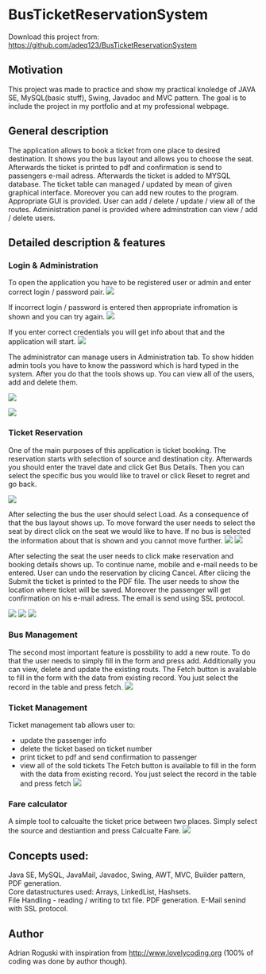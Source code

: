 # BusTicketReservationSystem

Download this project from: https://github.com/adeq123/BusTicketReservationSystem

## Motivation
This project was made to practice and show my practical knoledge of JAVA SE, MySQL(basic stuff), Swing, Javadoc and MVC pattern. The goal is to include the project in my portfolio and at my professional webpage.

## General description
The application allows to book a ticket from one place to desired destination. It shows you the bus layout and allows you to choose the seat. Afterwards the ticket is printed to pdf and confirmation is send to passengers e-mail adress. Afterwards the ticket is added to MYSQL database. The ticket table can managed / updated by mean of given graphical interface. Moreover you can add new routes to the program. Appropriate GUI is provided. User can add / delete / update / view all of the routes. Administration panel is provided where adminstration can view / add / delete users.
## Detailed description & features
### Login & Administration
To open the application you have to be registered user or admin and enter correct login / password pair.
![](BusTicketReservationSystem/readme%20images/login.png)

If incorrect login / password is entered then appropriate infromation is shown and you can try again.
![](BusTicketReservationSystem/readme%20images/login%20incorrect.png)

If you enter correct credentials you will get info about that and the application will start.
![](BusTicketReservationSystem/readme%20images/log%20correct.png)

The administrator can manage users in Administration tab. To show hidden admin tools you have to know the password which is hard typed in the system. After you do that the tools shows up. You can view all of the users, add and delete them.

![](BusTicketReservationSystem/readme%20images/Administration.png)

![](BusTicketReservationSystem/readme%20images/Administration2.png)

### Ticket Reservation

One of the main purposes of this application is ticket booking. The reservation starts with selection of source and destination city. Afterwards you should enter the travel date and click Get Bus Details. Then you can select the specific bus you would like to travel or click Reset to regret and go back.  

![](BusTicketReservationSystem/readme%20images/reservation1.png)

After selecting the bus the user should select Load. As a consequence of that the bus layout shows up. To move forward the user needs to select the seat by direct click on the seat we would like to have. If no bus is selected the information about that is shown and you cannot move further. 
![](BusTicketReservationSystem/readme%20images/reservation2.png)
![](BusTicketReservationSystem/readme%20images/reservation3.png)

After selecting the seat the user needs to click make reservation and booking details shows up. To continue name, mobile and e-mail needs to be entered. User can undo the reservation by clicing Cancel. After clicing the Submit the ticket is printed to the PDF file. The user needs to show the location where ticket will be saved. Moreover the passenger will get confirmation on his e-mail adress. The email is send using SSL protocol.

![](BusTicketReservationSystem/readme%20images/reservation4.png)
![](BusTicketReservationSystem/readme%20images/reservation5.png)
![](BusTicketReservationSystem/readme%20images/reservation6.png)

### Bus Management
The second most important feature is possbility to add a new route. To do that the user needs to simply fill in the form and press add. Additionally you can view, delete and update the existing routs. The Fetch button is available to fill in the form with the data from existing record. You just select the record in the table and press fetch.
![](BusTicketReservationSystem/readme%20images/BusMana.png)

### Ticket Management
Ticket management tab allows user to:
- update the passenger info
- delete the ticket based on ticket number
- print ticket to pdf and send confirmation to passenger
- view all of the sold tickets
The Fetch button is available to fill in the form with the data from existing record. You just select the record in the table and press fetch
![](BusTicketReservationSystem/readme%20images/ticketmana.png)

### Fare calculator
A simple tool to calcualte the ticket price between two places. Simply select the source and destiantion and press Calcualte Fare.
![](BusTicketReservationSystem/readme%20images/farecalc.png)

## Concepts used:
Java SE, MySQL, JavaMail, Javadoc, Swing, AWT, MVC, Builder pattern, PDF generation.  
Core datastructures used: Arrays, LinkedList, Hashsets.  
File Handling - reading / writing to txt file. PDF generation. E-Mail senind with SSL protocol.

## Author
Adrian Roguski with inspiration from http://www.lovelycoding.org (100% of coding was done by author though).
